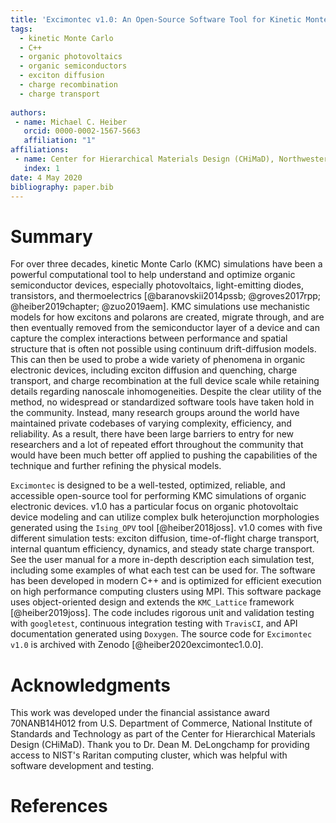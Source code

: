 ```yaml
---
title: 'Excimontec v1.0: An Open-Source Software Tool for Kinetic Monte Carlo Simulations of Organic Electronic Devices'
tags:
  - kinetic Monte Carlo
  - C++
  - organic photovoltaics
  - organic semiconductors
  - exciton diffusion
  - charge recombination
  - charge transport
  
authors:
 - name: Michael C. Heiber
   orcid: 0000-0002-1567-5663
   affiliation: "1"
affiliations:
 - name: Center for Hierarchical Materials Design (CHiMaD), Northwestern University, Evanston, Illinois 60208, USA
   index: 1
date: 4 May 2020
bibliography: paper.bib
---
```


# Summary

For over three decades, kinetic Monte Carlo (KMC) simulations have been a powerful computational tool to help understand and optimize organic semiconductor devices, especially photovoltaics, light-emitting diodes, transistors, and thermoelectrics [@baranovskii2014pssb; @groves2017rpp; @heiber2019chapter; @zuo2019aem].
KMC simulations use mechanistic models for how excitons and polarons are created, migrate through, and are then eventually removed from the semiconductor layer of a device and can capture the complex interactions between performance and spatial structure that is often not possible using continuum drift-diffusion models. 
This can then be used to probe a wide variety of phenomena in organic electronic devices, including exciton diffusion and quenching, charge transport, and charge recombination at the full device scale while retaining details regarding nanoscale inhomogeneities. 
Despite the clear utility of the method, no widespread or standardized software tools have taken hold in the community. 
Instead, many research groups around the world have maintained private codebases of varying complexity, efficiency, and reliability. 
As a result, there have been large barriers to entry for new researchers and a lot of repeated effort throughout the community that would have been much better off applied to pushing the capabilities of the technique and further refining the physical models.

``Excimontec`` is designed to be a well-tested, optimized, reliable, and accessible open-source tool for performing KMC simulations of organic electronic devices. 
v1.0 has a particular focus on organic photovoltaic device modeling and can utilize complex bulk heterojunction morphologies generated using the ``Ising_OPV`` tool [@heiber2018joss].
v1.0 comes with five different simulation tests: exciton diffusion, time-of-flight charge transport, internal quantum efficiency, dynamics, and steady state charge transport. 
See the user manual for a more in-depth description each simulation test, including some examples of what each test can be used for. 
The software has been developed in modern C++ and is optimized for efficient execution on high performance computing clusters using MPI. 
This software package uses object-oriented design and extends the ``KMC_Lattice`` framework [@heiber2019joss].
The code includes rigorous unit and validation testing with ``googletest``, continuous integration testing with ``TravisCI``, and API documentation generated using ``Doxygen``. 
The source code for ``Excimontec v1.0`` is archived with Zenodo [@heiber2020excimontec1.0.0].


# Acknowledgments

This work was developed under the financial assistance award 70NANB14H012 from U.S. Department of Commerce, National Institute of Standards and Technology as part of the Center for Hierarchical Materials Design (CHiMaD).  Thank you to Dr. Dean M. DeLongchamp for providing access to NIST's Raritan computing cluster, which was helpful with software development and testing.

# References
